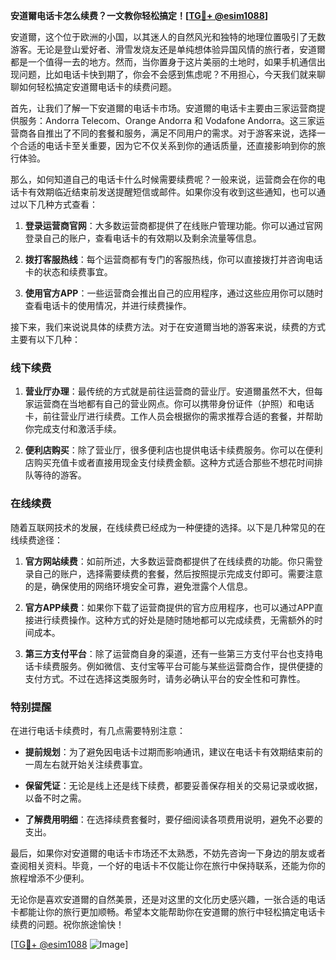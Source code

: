 **安道爾电话卡怎么续费？一文教你轻松搞定！[[TG💪+ @esim1088](https://t.me/s/esim1088)]**

安道爾，这个位于欧洲的小国，以其迷人的自然风光和独特的地理位置吸引了无数游客。无论是登山爱好者、滑雪发烧友还是单纯想体验异国风情的旅行者，安道爾都是一个值得一去的地方。然而，当你置身于这片美丽的土地时，如果手机通信出现问题，比如电话卡快到期了，你会不会感到焦虑呢？不用担心，今天我们就来聊聊如何轻松搞定安道爾电话卡的续费问题。

首先，让我们了解一下安道爾的电话卡市场。安道爾的电话卡主要由三家运营商提供服务：Andorra Telecom、Orange Andorra 和 Vodafone Andorra。这三家运营商各自推出了不同的套餐和服务，满足不同用户的需求。对于游客来说，选择一个合适的电话卡至关重要，因为它不仅关系到你的通话质量，还直接影响到你的旅行体验。

那么，如何知道自己的电话卡什么时候需要续费呢？一般来说，运营商会在你的电话卡有效期临近结束前发送提醒短信或邮件。如果你没有收到这些通知，也可以通过以下几种方式查看：

1. **登录运营商官网**：大多数运营商都提供了在线账户管理功能。你可以通过官网登录自己的账户，查看电话卡的有效期以及剩余流量等信息。
   
2. **拨打客服热线**：每个运营商都有专门的客服热线，你可以直接拨打并咨询电话卡的状态和续费事宜。

3. **使用官方APP**：一些运营商会推出自己的应用程序，通过这些应用你可以随时查看电话卡的使用情况，并进行续费操作。

接下来，我们来说说具体的续费方法。对于在安道爾当地的游客来说，续费的方式主要有以下几种：

### 线下续费

1. **营业厅办理**：最传统的方式就是前往运营商的营业厅。安道爾虽然不大，但每家运营商在当地都有自己的营业网点。你可以携带身份证件（护照）和电话卡，前往营业厅进行续费。工作人员会根据你的需求推荐合适的套餐，并帮助你完成支付和激活手续。

2. **便利店购买**：除了营业厅，很多便利店也提供电话卡续费服务。你可以在便利店购买充值卡或者直接用现金支付续费金额。这种方式适合那些不想花时间排队等待的游客。

### 在线续费

随着互联网技术的发展，在线续费已经成为一种便捷的选择。以下是几种常见的在线续费途径：

1. **官方网站续费**：如前所述，大多数运营商都提供了在线续费的功能。你只需登录自己的账户，选择需要续费的套餐，然后按照提示完成支付即可。需要注意的是，确保使用的网络环境安全可靠，避免泄露个人信息。

2. **官方APP续费**：如果你下载了运营商提供的官方应用程序，也可以通过APP直接进行续费操作。这种方式的好处是随时随地都可以完成续费，无需额外的时间成本。

3. **第三方支付平台**：除了运营商自身的渠道，还有一些第三方支付平台也支持电话卡续费服务。例如微信、支付宝等平台可能与某些运营商合作，提供便捷的支付方式。不过在选择这类服务时，请务必确认平台的安全性和可靠性。

### 特别提醒

在进行电话卡续费时，有几点需要特别注意：

- **提前规划**：为了避免因电话卡过期而影响通讯，建议在电话卡有效期结束前的一周左右就开始关注续费事宜。
  
- **保留凭证**：无论是线上还是线下续费，都要妥善保存相关的交易记录或收据，以备不时之需。

- **了解费用明细**：在选择续费套餐时，要仔细阅读各项费用说明，避免不必要的支出。

最后，如果你对安道爾的电话卡市场还不太熟悉，不妨先咨询一下身边的朋友或者查阅相关资料。毕竟，一个好的电话卡不仅能让你在旅行中保持联系，还能为你的旅程增添不少便利。

无论你是喜欢安道爾的自然美景，还是对这里的文化历史感兴趣，一张合适的电话卡都能让你的旅行更加顺畅。希望本文能帮助你在安道爾的旅行中轻松搞定电话卡续费的问题。祝你旅途愉快！

[[TG💪+ @esim1088](https://t.me/s/esim1088) ![Image](https://i.postimg.cc/4NQfJmqS/Snipaste-2025-05-13-00-14-12.png)]